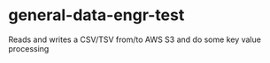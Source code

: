 # general-data-engr-test
Reads and writes a CSV/TSV from/to AWS S3 and do some key value processing
